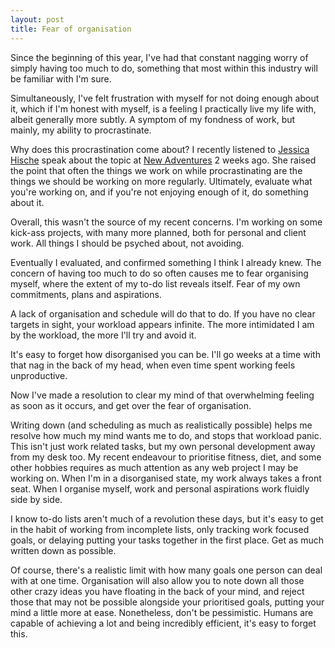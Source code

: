 ```yaml
---
layout: post
title: Fear of organisation
---
```

Since the beginning of this year, I've had that constant nagging worry of simply having too much to do, something that most within this industry will be familiar with I'm sure.

Simultaneously, I've felt frustration with myself for not doing enough about it, which if I'm honest with myself, is a feeling I practically live my life with, albeit generally more subtly. A symptom of my fondness of work, but mainly, my ability to procrastinate.

Why does this procrastination come about? I recently listened to [Jessica Hische](http://jessicahische.is/) speak about the topic at [New Adventures](http://2013.newadventuresconf.com/) 2 weeks ago. She raised the point that often the things we work on while procrastinating are the things we should be working on more regularly. Ultimately, evaluate what you're working on, and if you're not enjoying enough of it, do something about it.

Overall, this wasn't the source of my recent concerns. I'm working on some kick-ass projects, with many more planned, both for personal and client work. All things I should be psyched about, not avoiding.

Eventually I evaluated, and confirmed something I think I already knew. The concern of having too much to do so often causes me to fear organising myself, where the extent of my to-do list reveals itself. Fear of my own commitments, plans and aspirations.

A lack of organisation and schedule will do that to do. If you have no clear targets in sight, your workload appears infinite. The more intimidated I am by the workload, the more I'll try and avoid it.

It's easy to forget how disorganised you can be. I'll go weeks at a time with that nag in the back of my head, when even time spent working feels unproductive.

Now I've made a resolution to clear my mind of that overwhelming feeling as soon as it occurs, and get over the fear of organisation.

Writing down (and scheduling as much as realistically possible) helps me resolve how much my mind wants me to do, and stops that workload panic. This isn't just work related tasks, but my own personal development away from my desk too. My recent endeavour to prioritise fitness, diet, and some other hobbies requires as much attention as any web project I may be working on. When I'm in a disorganised state, my work always takes a front seat. When I organise myself, work and personal aspirations work fluidly side by side.

I know to-do lists aren't much of a revolution these days, but it's easy to get in the habit of working from incomplete lists, only tracking work focused goals, or delaying putting your tasks together in the first place. Get as much written down as possible.

Of course, there's a realistic limit with how many goals one person can deal with at one time. Organisation will also allow you to note down all those other crazy ideas you have floating in the back of your mind, and reject those that may not be possible alongside your prioritised goals, putting your mind a little more at ease. Nonetheless, don't be pessimistic. Humans are capable of achieving a lot and being incredibly efficient, it's easy to forget this.